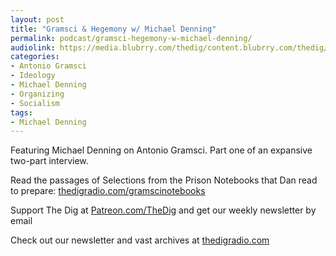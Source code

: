 ```yaml
---
layout: post
title: "Gramsci & Hegemony w/ Michael Denning"
permalink: podcast/gramsci-hegemony-w-michael-denning/
audiolink: https://media.blubrry.com/thedig/content.blubrry.com/thedig/The_Dig-EP_388-Denning.mp3
categories:
- Antonio Gramsci
- Ideology
- Michael Denning
- Organizing
- Socialism
tags:
- Michael Denning
---
```


Featuring Michael Denning on Antonio Gramsci. Part one of an expansive two-part interview.

Read the passages of Selections from the Prison Notebooks that Dan read to prepare: [thedigradio.com/gramscinotebooks](http://thedigradio.com/gramscinotebooks)

Support The Dig at [Patreon.com/TheDig](http://Patreon.com/TheDig) and get our weekly newsletter by email

Check out our newsletter and vast archives at [thedigradio.com](http://thedigradio.com)

